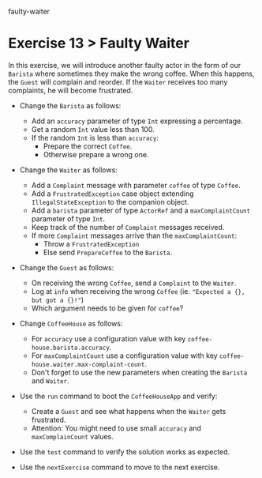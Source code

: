 faulty-waiter

# Exercise 13 > Faulty Waiter

In this exercise, we will introduce another faulty actor in the form of our 
`Barista` where sometimes they make the wrong coffee. When this happens, the
`Guest` will complain and reorder. If the `Waiter` receives too many complaints,
he will become frustrated.

- Change the `Barista` as follows:

    - Add an `accuracy` parameter of type `Int` expressing a percentage.
    - Get a random `Int` value less than 100.
    - If the random `Int` is less than `accuracy`:
        - Prepare the correct `Coffee`.
        - Otherwise prepare a wrong one.

- Change the `Waiter` as follows:

    - Add a `Complaint` message with parameter `coffee` of type `Coffee`.
    - Add a `FrustratedException` case object extending `IllegalStateException`
      to the companion object.
    - Add a `barista` parameter of type `ActorRef` and a `maxComplaintCount` 
      parameter of type `Int`.
    - Keep track of the number of `Complaint` messages received.
    - If more `Complaint` messages arrive than the `maxComplaintCount`:
        - Throw a `FrustratedException`
        - Else send `PrepareCoffee` to the `Barista`.

- Change the `Guest` as follows:

    - On receiving the wrong `Coffee`, send a `Complaint` to the `Waiter`.
    - Log at `info` when receiving the wrong `Coffee` 
      (ie. `"Expected a {}, but got a {}!"`)
    - Which argument needs to be given for `coffee`?

- Change `CoffeeHouse` as follows:

    - For `accuracy` use a configuration value with key 
      `coffee-house.barista.accuracy`.
    - For `maxComplaintCount` use a configuration value with key 
      `coffee-house.waiter.max-complaint-count`.
    - Don't forget to use the new parameters when creating the `Barista` and 
      `Waiter`.

- Use the `run` command to boot the `CoffeeHouseApp` and verify:

    - Create a `Guest` and see what happens when the `Waiter` gets frustrated.
    - Attention: You might need to use small `accuracy` and `maxComplainCount` 
      values.

- Use the `test` command to verify the solution works as expected.

- Use the `nextExercise` command to move to the next exercise.
